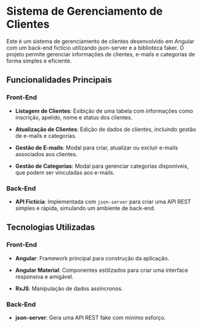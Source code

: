 # Sistema de Gerenciamento de Clientes

Este é um sistema de gerenciamento de clientes desenvolvido em Angular com um back-end fictício utilizando json-server e a biblioteca faker. O projeto permite gerenciar informações de clientes, e-mails e categorias de forma simples e eficiente.

## Funcionalidades Principais

### Front-End

- **Listagem de Clientes**: Exibição de uma tabela com informações como inscrição, apelido, nome e status dos clientes.

- **Atualização de Clientes**: Edição de dados de clientes, incluindo gestão de e-mails e categorias.

- **Gestão de E-mails**: Modal para criar, atualizar ou excluir e-mails associados aos clientes.

- **Gestão de Categorias**: Modal para gerenciar categorias disponíveis, que podem ser vinculadas aos e-mails.

### Back-End

- **API Fictícia**: Implementada com `json-server` para criar uma API REST simples e rápida, simulando um ambiente de back-end.

## Tecnologias Utilizadas

### Front-End

- **Angular**: Framework principal para construção da aplicação.

- **Angular Material**: Componentes estilizados para criar uma interface responsiva e amigável.

- **RxJS**: Manipulação de dados assíncronos.

### Back-End

- **json-server**: Gera uma API REST fake com mínimo esforço.
